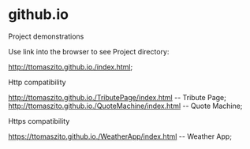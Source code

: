 # github.io

  Project demonstrations
  
  Use link into the browser to see Project directory:
  
  http://ttomaszito.github.io./index.html;
  
  
  Http compatibility
  
  
  http://ttomaszito.github.io./TributePage/index.html -- Tribute Page;
  http://ttomaszito.github.io./QuoteMachine/index.html -- Quote Machine;
  

  Https compatibility 
  
  https://ttomaszito.github.io./WeatherApp/index.html -- Weather App;
